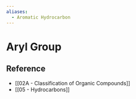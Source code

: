 ```yaml
---
aliases:
  - Aromatic Hydrocarbon
---
```


# Aryl Group

## Reference

- [[02A - Classification of Organic Compounds]]
- [[05 - Hydrocarbons]]
